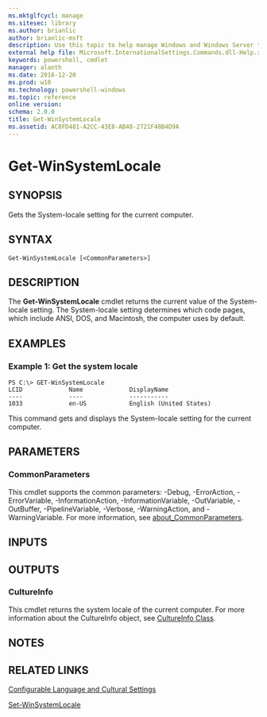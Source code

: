 ```yaml
---
ms.mktglfcycl: manage
ms.sitesec: library
ms.author: brianlic
author: brianlic-msft
description: Use this topic to help manage Windows and Windows Server technologies with Windows PowerShell.
external help file: Microsoft.InternationalSettings.Commands.dll-Help.xml
keywords: powershell, cmdlet
manager: alanth
ms.date: 2016-12-20
ms.prod: w10
ms.technology: powershell-windows
ms.topic: reference
online version: 
schema: 2.0.0
title: Get-WinSystemLocale
ms.assetid: AC8FD481-A2CC-43E8-AB48-2721F48B4D9A
---
```


# Get-WinSystemLocale

## SYNOPSIS
Gets the System-locale setting for the current computer.

## SYNTAX

```
Get-WinSystemLocale [<CommonParameters>]
```

## DESCRIPTION
The **Get-WinSystemLocale** cmdlet returns the current value of the System-locale setting.
The System-locale setting determines which code pages, which include ANSI, DOS, and Macintosh, the computer uses by default.

## EXAMPLES

### Example 1: Get the system locale
```
PS C:\> GET-WinSystemLocale
LCID             Name             DisplayName
----             ----             -----------
1033             en-US            English (United States)
```

This command gets and displays the System-locale setting for the current computer.

## PARAMETERS

### CommonParameters
This cmdlet supports the common parameters: -Debug, -ErrorAction, -ErrorVariable, -InformationAction, -InformationVariable, -OutVariable, -OutBuffer, -PipelineVariable, -Verbose, -WarningAction, and -WarningVariable. For more information, see [about_CommonParameters](http://go.microsoft.com/fwlink/?LinkID=113216).

## INPUTS

## OUTPUTS

### CultureInfo
This cmdlet returns the system locale of the current computer.
For more information about the CultureInfo object, see [CultureInfo Class](http://go.microsoft.com/fwlink/?LinkID=242306).

## NOTES

## RELATED LINKS

[Configurable Language and Cultural Settings](http://go.microsoft.com/fwlink/?LinkID=242307)

[Set-WinSystemLocale](./Set-WinSystemLocale.md)

